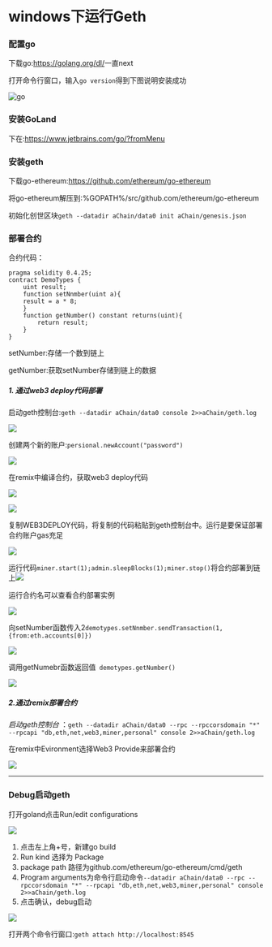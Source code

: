 # windows下运行Geth

### 配置go

下载go:<https://golang.org/dl/>一直next

打开命令行窗口，输入`go version`得到下图说明安装成功

![go](/图片/goversion.jpg)

### 安装GoLand

下在:<https://www.jetbrains.com/go/?fromMenu>

### 安装geth

下载go-ethereum:<https://github.com/ethereum/go-ethereum>

将go-ethereum解压到:%GOPATH%/src/github.com/ethereum/go-ethereum





初始化创世区块`geth --datadir aChain/data0 init aChain/genesis.json`





### 部署合约

合约代码：

```sol
pragma solidity 0.4.25;
contract DemoTypes {
    uint result;
    function setNnmber(uint a){
    result = a * 8;
    }
    function getNumber() constant returns(uint){
        return result;
    }
}
```

setNumber:存储一个数到链上

getNumber:获取setNumber存储到链上的数据

##### 1. 通过web3 deploy代码部署

启动geth控制台:`geth --datadir aChain/data0 console 2>>aChain/geth.log`

![](/图片/启动控制台.jpg)

创建两个新的账户:`persional.newAccount("password")`

![](/图片/创建两个新的账户.jpg)

在remix中编译合约，获取web3 deploy代码

![](/图片/获取web3deploy第一步.jpg)

![](/图片/获取web3deploy第二部.jpg)

复制WEB3DEPLOY代码，将复制的代码粘贴到geth控制台中。运行是要保证部署合约账户gas充足

![](/图片/web3deploy部署合约.jpg)

运行代码`miner.start(1);admin.sleepBlocks(1);miner.stop()`将合约部署到链上![](/图片/web3deploy合约部署成功.jpg)

运行合约名可以查看合约部署实例

![](/图片/合约部署实例.jpg)

向setNumber函数传入2`demotypes.setNnmber.sendTransaction(1,{from:eth.accounts[0]})`

![](/图片/调用demotypes_setNumber函数.jpg)

调用getNumebr函数返回值` demotypes.getNumber()`

![](/图片/调用demotypes_getNumber函数返回值.jpg)



##### 2.通过remix部署合约

_启动geth控制台_   ：`geth --datadir aChain/data0 --rpc --rpccorsdomain "*" --rpcapi "db,eth,net,web3,miner,personal" console 2>>aChain/geth.log`

在remix中Evironment选择Web3 Provide来部署合约

![](/图片/remix部署合约.jpg)

----

### Debug启动geth

打开goland点击Run/edit configurations

![](/图片/debug过程1.jpg)

1. 点击左上角+号，新建go build
2. Run kind 选择为 Package
3. package path 路径为github.com/ethereum/go-ethereum/cmd/geth
4. Program arguments为命令行启动命令`--datadir aChain/data0 --rpc --rpccorsdomain "*" --rpcapi "db,eth,net,web3,miner,personal" console 2>>aChain/geth.log`
5. 点击确认，debug启动

![](/图片/debug步骤2.JPG)

打开两个命令行窗口:`geth attach http://localhost:8545`



